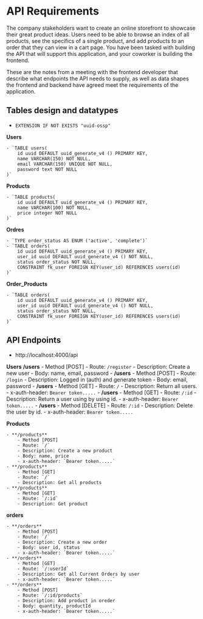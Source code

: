 # API Requirements 
The company stakeholders want to create an online storefront to showcase their great product ideas. Users need to be able to browse an index of all products, see the specifics of a single product, and add products to an order that they can view in a cart page. You have been tasked with building the API that will support this application, and your coworker is building the frontend.

These are the notes from a meeting with the frontend developer that describe what endpoints the API needs to supply, as well as data shapes the frontend and backend have agreed meet the requirements of the application. 

## Tables design and datatypes

- `EXTENSION IF NOT EXISTS "uuid-ossp"`

**Users**

    - `TABLE users(
        id uuid DEFAULT uuid_generate_v4 () PRIMARY KEY,
        name VARCHAR(150) NOT NULL,
        email VARCHAR(150) UNIQUE NOT NULL,
        password text NOT NULL
    )`

**Products**

    - `TABLE products(
        id uuid DEFAULT uuid_generate_v4 () PRIMARY KEY,
        name VARCHAR(100) NOT NULL,
        price integer NOT NULL
    )`

**Ordres**

    - `TYPE order_status AS ENUM ('active', 'complete')`
    - `TABLE orders(
        id uuid DEFAULT uuid_generate_v4 () PRIMARY KEY,
        user_id uuid DEFAULT uuid_generate_v4 () NOT NULL,
        status order_status NOT NULL,
        CONSTRAINT fk_user FOREIGN KEY(user_id) REFERENCES users(id)
    )`

**Order_Products**

    - `TABLE orders(
        id uuid DEFAULT uuid_generate_v4 () PRIMARY KEY,
        user_id uuid DEFAULT uuid_generate_v4 () NOT NULL,
        status order_status NOT NULL,
        CONSTRAINT fk_user FOREIGN KEY(user_id) REFERENCES users(id)
    )`

## API Endpoints
- http://localhost:4000/api

**Users**
    **/users**
        - Method [POST]
        - Route: `/register`
        - Description: Create a new user
        - Body: name, email, password
    - **/users**
        - Method [POST]
        - Route: `/login`
        - Description: Logged in (auth) and generate token
        - Body: email, password
    - **/users**
        - Method [GET]
        - Route: `/`
        - Description: Return all users.
        - x-auth-header: `Bearer token.....`
    - **/users**
        - Method [GET]
        - Route: `/:id`
        - Description: Return a user using by using id.
        - x-auth-header: `Bearer token.....`
     - **/users**
        - Method [DELETE]
        - Route: `/:id`
        - Description: Delete the user by id.
        - x-auth-header: `Bearer token.....`

**Products**

    - **/products**
        - Method [POST]
        - Route: `/`
        - Description: Create a new product
        - Body: name, price
        - x-auth-header: `Bearer token.....`
    - **/products**
        - Method [GET]
        - Route: `/`
        - Description: Get all products
    - **/products**
        - Method [GET]
        - Route: `/:id`
        - Description: Get product

**orders**

    - **/orders**
        - Method [POST]
        - Route: `/`
        - Description: Create a new order
        - Body: user_id, status
        - x-auth-header: `Bearer token.....`
    - **/orders**
        - Method [GET]
        - Route: `/:userId`
        - Description: Get all Current Orders by user
        - x-auth-header: `Bearer token.....`
    - **/orders**
        - Method [POST]
        - Route: `/:id/products`
        - Description: Add product in oreder
        - Body: quantity, productId
        - x-auth-header: `Bearer token.....`